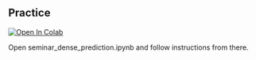 
## Practice

[![Open In Colab](https://colab.research.google.com/assets/colab-badge.svg)](https://colab.research.google.com/github/yandexdataschool/deep_vision_and_graphics/blob/fall23/week05-dense_prediction/seminar_dense_prediction.ipynb)

Open seminar_dense_prediction.ipynb and follow instructions from there.



